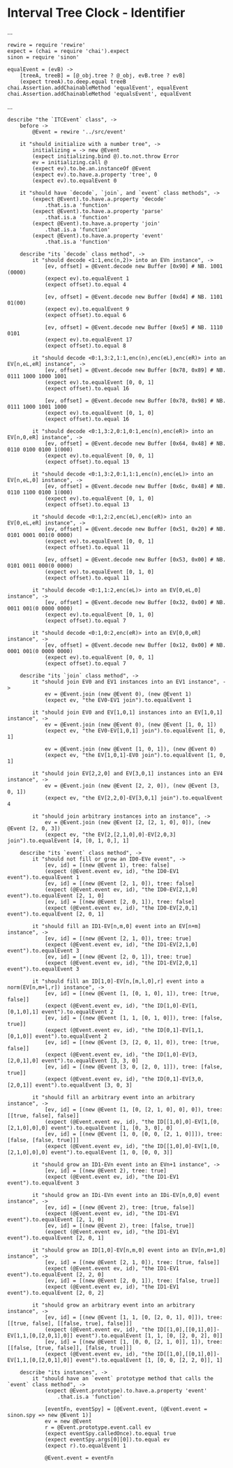 # Interval Tree Clock - Identifier

…

    rewire = require 'rewire'
    expect = (chai = require 'chai').expect
    sinon = require 'sinon'

    equalEvent = (evB) ->
    	[treeA, treeB] = [@_obj.tree ? @_obj, evB.tree ? evB]
    	(expect treeA).to.deep.equal treeB
    chai.Assertion.addChainableMethod 'equalEvent', equalEvent
    chai.Assertion.addChainableMethod 'equalsEvent', equalEvent

…

    describe "the `ITCEvent` class", ->
    	before ->
    		@Event = rewire '../src/event'

    	it "should initialize with a number tree", ->
    		initializing = -> new @Event
    		(expect initializing.bind @).to.not.throw Error
    		ev = initializing.call @
    		(expect ev).to.be.an.instanceOf @Event
    		(expect ev).to.have.a.property 'tree', 0
    		(expect ev).to.equalEvent 0

    	it "should have `decode`, `join`, and `event` class methods", ->
    		(expect @Event).to.have.a.property 'decode'
    			.that.is.a 'function'
    		(expect @Event).to.have.a.property 'parse'
    			.that.is.a 'function'
    		(expect @Event).to.have.a.property 'join'
    			.that.is.a 'function'
    		(expect @Event).to.have.a.property 'event'
    			.that.is.a 'function'

    	describe "its `decode` class method", ->
    		it "should decode <1:1,enc(n,2)> into an EVn instance", ->
    			[ev, offset] = @Event.decode new Buffer [0x90] # NB. 1001 (0000)
    			(expect ev).to.equalEvent 1
    			(expect offset).to.equal 4

    			[ev, offset] = @Event.decode new Buffer [0xd4] # NB. 1101 01(00)
    			(expect ev).to.equalEvent 9
    			(expect offset).to.equal 6

    			[ev, offset] = @Event.decode new Buffer [0xe5] # NB. 1110 0101
    			(expect ev).to.equalEvent 17
    			(expect offset).to.equal 8

    		it "should decode <0:1,3:2,1:1,enc(n),enc(eL),enc(eR)> into an EV[n,eL,eR] instance", ->
    			[ev, offset] = @Event.decode new Buffer [0x78, 0x89] # NB. 0111 1000 1000 1001
    			(expect ev).to.equalEvent [0, 0, 1]
    			(expect offset).to.equal 16

    			[ev, offset] = @Event.decode new Buffer [0x78, 0x98] # NB. 0111 1000 1001 1000
    			(expect ev).to.equalEvent [0, 1, 0]
    			(expect offset).to.equal 16

    		it "should decode <0:1,3:2,0:1,0:1,enc(n),enc(eR)> into an EV[n,0,eR] instance", ->
    			[ev, offset] = @Event.decode new Buffer [0x64, 0x48] # NB. 0110 0100 0100 1(000)
    			(expect ev).to.equalEvent [0, 0, 1]
    			(expect offset).to.equal 13

    		it "should decode <0:1,3:2,0:1,1:1,enc(n),enc(eL)> into an EV[n,eL,0] instance", ->
    			[ev, offset] = @Event.decode new Buffer [0x6c, 0x48] # NB. 0110 1100 0100 1(000)
    			(expect ev).to.equalEvent [0, 1, 0]
    			(expect offset).to.equal 13

    		it "should decode <0:1,2:2,enc(eL),enc(eR)> into an EV[0,eL,eR] instance", ->
    			[ev, offset] = @Event.decode new Buffer [0x51, 0x20] # NB. 0101 0001 001(0 0000)
    			(expect ev).to.equalEvent [0, 0, 1]
    			(expect offset).to.equal 11

    			[ev, offset] = @Event.decode new Buffer [0x53, 0x00] # NB. 0101 0011 000(0 0000)
    			(expect ev).to.equalEvent [0, 1, 0]
    			(expect offset).to.equal 11

    		it "should decode <0:1,1:2,enc(eL)> into an EV[0,eL,0] instance", ->
    			[ev, offset] = @Event.decode new Buffer [0x32, 0x00] # NB. 0011 001(0 0000 0000)
    			(expect ev).to.equalEvent [0, 1, 0]
    			(expect offset).to.equal 7

    		it "should decode <0:1,0:2,enc(eR)> into an EV[0,0,eR] instance", ->
    			[ev, offset] = @Event.decode new Buffer [0x12, 0x00] # NB. 0001 001(0 0000 0000)
    			(expect ev).to.equalEvent [0, 0, 1]
    			(expect offset).to.equal 7

    	describe "its `join` class method", ->
    		it "should join EV0 and EV1 instances into an EV1 instance", ->
    			ev = @Event.join (new @Event 0), (new @Event 1)
    			(expect ev, "the EV0-EV1 join").to.equalEvent 1

    		it "should join EV0 and EV[1,0,1] instances into an EV[1,0,1] instance", ->
    			ev = @Event.join (new @Event 0), (new @Event [1, 0, 1])
    			(expect ev, "the EV0-EV[1,0,1] join").to.equalEvent [1, 0, 1]

    			ev = @Event.join (new @Event [1, 0, 1]), (new @Event 0)
    			(expect ev, "the EV[1,0,1]-EV0 join").to.equalEvent [1, 0, 1]

    		it "should join EV[2,2,0] and EV[3,0,1] instances into an EV4 instance", ->
    			ev = @Event.join (new @Event [2, 2, 0]), (new @Event [3, 0, 1])
    			(expect ev, "the EV[2,2,0]-EV[3,0,1] join").to.equalEvent 4

    		it "should join arbitrary instances into an instance", ->
    			ev = @Event.join (new @Event [2, [2, 1, 0], 0]), (new @Event [2, 0, 3])
    			(expect ev, "the EV[2,[2,1,0],0]-EV[2,0,3] join").to.equalEvent [4, [0, 1, 0,], 1]

    	describe "its `event` class method", ->
    		it "should not fill or grow an ID0-EVe event", ->
    			[ev, id] = [(new @Event 1), tree: false]
    			(expect (@Event.event ev, id), "the ID0-EV1 event").to.equalEvent 1
    			[ev, id] = [(new @Event [2, 1, 0]), tree: false]
    			(expect (@Event.event ev, id), "the ID0-EV[2,1,0] event").to.equalEvent [2, 1, 0]
    			[ev, id] = [(new @Event [2, 0, 1]), tree: false]
    			(expect (@Event.event ev, id), "the ID0-EV[2,0,1] event").to.equalEvent [2, 0, 1]
    		
    		it "should fill an ID1-EV[n,m,0] event into an EV[n+m] instance", ->
    			[ev, id] = [(new @Event [2, 1, 0]), tree: true]
    			(expect (@Event.event ev, id), "the ID1-EV[2,1,0] event").to.equalEvent 3
    			[ev, id] = [(new @Event [2, 0, 1]), tree: true]
    			(expect (@Event.event ev, id), "the ID1-EV[2,0,1] event").to.equalEvent 3

    		it "should fill an ID[1,0]-EV[n,[m,l,0],r] event into a norm(EV[n,m+l,r]) instance", ->
    			[ev, id] = [(new @Event [1, [0, 1, 0], 1]), tree: [true, false]]
    			(expect (@Event.event ev, id), "the ID[1,0]-EV[1,[0,1,0],1] event").to.equalEvent 2
    			[ev, id] = [(new @Event [1, 1, [0, 1, 0]]), tree: [false, true]]
    			(expect (@Event.event ev, id), "the ID[0,1]-EV[1,1,[0,1,0]] event").to.equalEvent 2
    			[ev, id] = [(new @Event [3, [2, 0, 1], 0]), tree: [true, false]]
    			(expect (@Event.event ev, id), "the ID[1,0]-EV[3,[2,0,1],0] event").to.equalEvent [3, 3, 0]
    			[ev, id] = [(new @Event [3, 0, [2, 0, 1]]), tree: [false, true]]
    			(expect (@Event.event ev, id), "the ID[0,1]-EV[3,0,[2,0,1]] event").to.equalEvent [3, 0, 3]

    		it "should fill an arbitrary event into an arbitrary instance", ->
    			[ev, id] = [(new @Event [1, [0, [2, 1, 0], 0], 0]), tree: [[true, false], false]]
    			(expect (@Event.event ev, id), "the ID[[1,0],0]-EV[1,[0,[2,1,0],0],0] event").to.equalEvent [1, [0, 3, 0], 0]
    			[ev, id] = [(new @Event [1, 0, [0, 0, [2, 1, 0]]]), tree: [false, [false, true]]]
    			(expect (@Event.event ev, id), "the ID[[1,0],0]-EV[1,[0,[2,1,0],0],0] event").to.equalEvent [1, 0, [0, 0, 3]]

    		it "should grow an ID1-EVn event into an EVn+1 instance", ->
    			[ev, id] = [(new @Event 2), tree: true]
    			(expect (@Event.event ev, id), "the ID1-EV1 event").to.equalEvent 3

    		it "should grow an IDi-EVn event into an IDi-EV[n,0,0] event instance", ->
    			[ev, id] = [(new @Event 2), tree: [true, false]]
    			(expect (@Event.event ev, id), "the ID1-EV1 event").to.equalEvent [2, 1, 0]
    			[ev, id] = [(new @Event 2), tree: [false, true]]
    			(expect (@Event.event ev, id), "the ID1-EV1 event").to.equalEvent [2, 0, 1]

    		it "should grow an ID[1,0]-EV[n,m,0] event into an EV[n,m+1,0] instance", ->
    			[ev, id] = [(new @Event [2, 1, 0]), tree: [true, false]]
    			(expect (@Event.event ev, id), "the ID1-EV1 event").to.equalEvent [2, 2, 0]
    			[ev, id] = [(new @Event [2, 0, 1]), tree: [false, true]]
    			(expect (@Event.event ev, id), "the ID1-EV1 event").to.equalEvent [2, 0, 2]

    		it "should grow an arbitrary event into an arbitrary instance", ->
    			[ev, id] = [(new @Event [1, 1, [0, [2, 0, 1], 0]]), tree: [[true, false], [[false, true], false]]]
    			(expect (@Event.event ev, id), "the ID[[1,0],[[0,1],0]]-EV[1,1,[0,[2,0,1],0]] event").to.equalEvent [1, 1, [0, [2, 0, 2], 0]]
    			[ev, id] = [(new @Event [1, [0, 0, [2, 1, 0]], 1]), tree: [[false, [true, false]], [false, true]]]
    			(expect (@Event.event ev, id), "the ID[[1,0],[[0,1],0]]-EV[1,1,[0,[2,0,1],0]] event").to.equalEvent [1, [0, 0, [2, 2, 0]], 1]

    	describe "its instances", ->
    		it "should have an `event` prototype method that calls the `event` class method", ->
    			(expect @Event.prototype).to.have.a.property 'event'
    				.that.is.a 'function'

    			[eventFn, eventSpy] = [@Event.event, (@Event.event = sinon.spy => new @Event 1)]
    			ev = new @Event
    			r = @Event.prototype.event.call ev
    			(expect eventSpy.calledOnce).to.equal true
    			(expect eventSpy.args[0][0]).to.equal ev
    			(expect r).to.equalEvent 1

    			@Event.event = eventFn
